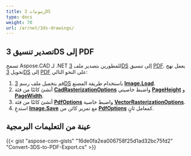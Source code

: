 ```yaml
---
title: رسومات 3DS
type: docs
weight: 70
url: /ar/net/3ds-drawings/
---
```


## **تصدير تنسيق 3DS إلى PDF**

تسمح Aspose.CAD لـ .NET للمطورين بتصدير ملف [3DS](https://docs.fileformat.com/3d/3ds/) إلى تنسيق [PDF](https://docs.fileformat.com/pdf/). يعمل نهج تحويل [3DS](https://docs.fileformat.com/3d/3ds/) إلى [PDF](https://docs.fileformat.com/pdf/) على النحو التالي:

1. قم بتحميل ملف رسم [3DS](https://docs.fileformat.com/3d/3ds/) باستخدام طريقة المصنع [**Image.Load**](https://reference.aspose.com/cad/net/aspose.cad.image/load/methods/2).
1. أنشئ كائنًا من فئة [**CadRasterizationOptions**](https://reference.aspose.com/cad/net/aspose.cad.imageoptions/cadrasterizationoptions) واضبط خاصيتي [**PageHeight**](https://reference.aspose.com/cad/net/aspose.cad.imageoptions/vectorrasterizationoptions/properties/pageheight) و [**PageWidth**](https://reference.aspose.com/cad/net/aspose.cad.imageoptions/vectorrasterizationoptions/properties/pagewidth).
1. أنشئ كائنًا من فئة [**PdfOptions**](https://reference.aspose.com/cad/net/aspose.cad.imageoptions/pdfoptions) واضبط خاصية [**VectorRasterizationOptions**](https://reference.aspose.com/cad/net/aspose.cad.imageoptions/vectorrasterizationoptions).
1. استدعِ [**Image.Save**](https://reference.aspose.com/cad/net/aspose.cad/image/methods/save/index) مع تمرير كائن من [**PdfOptions**](https://reference.aspose.com/cad/net/aspose.cad.imageoptions/pdfoptions) كمعامل ثانٍ.

## عينة من التعليمات البرمجية

{{< gist "aspose-com-gists" "16de0fa2ea006758f25d1ad32bc75fd2" "Convert-3DS-to-PDF-Export.cs" >}}
